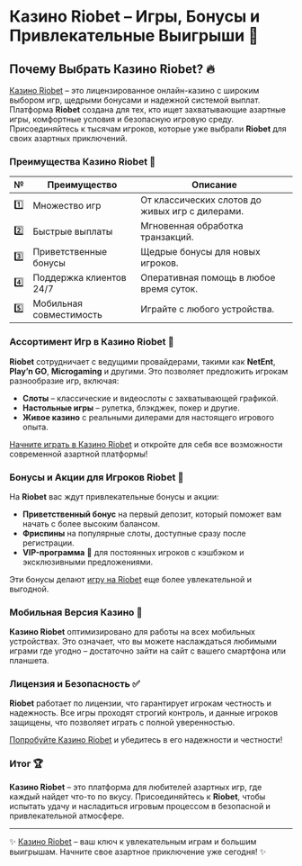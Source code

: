 # Казино Riobet – Игры, Бонусы и Привлекательные Выигрыши 🎰

## Почему Выбрать Казино Riobet? 🔥

[Казино Riobet](https://brandplay.link/7xBLTPyj) – это лицензированное онлайн-казино с широким выбором игр, щедрыми бонусами и надежной системой выплат. Платформа **Riobet** создана для тех, кто ищет захватывающие азартные игры, комфортные условия и безопасную игровую среду. Присоединяйтесь к тысячам игроков, которые уже выбрали **Riobet** для своих азартных приключений.

### Преимущества Казино Riobet 🎯

| № | Преимущество | Описание |
|---|--------------|----------|
| 1️⃣ | Множество игр | От классических слотов до живых игр с дилерами. |
| 2️⃣ | Быстрые выплаты | Мгновенная обработка транзакций. |
| 3️⃣ | Приветственные бонусы | Щедрые бонусы для новых игроков. |
| 4️⃣ | Поддержка клиентов 24/7 | Оперативная помощь в любое время суток. |
| 5️⃣ | Мобильная совместимость | Играйте с любого устройства. |

### Ассортимент Игр в Казино Riobet 🎲

**Riobet** сотрудничает с ведущими провайдерами, такими как **NetEnt**, **Play’n GO**, **Microgaming** и другими. Это позволяет предложить игрокам разнообразие игр, включая:

- **Слоты** – классические и видеослоты с захватывающей графикой.
- **Настольные игры** – рулетка, блэкджек, покер и другие.
- **Живое казино** с реальными дилерами для настоящего игрового опыта.

[Начните играть в Казино Riobet](https://brandplay.link/7xBLTPyj) и откройте для себя все возможности современной азартной платформы!

### Бонусы и Акции для Игроков Riobet 🎁

На **Riobet** вас ждут привлекательные бонусы и акции:

- **Приветственный бонус** на первый депозит, который поможет вам начать с более высоким балансом.
- **Фриспины** на популярные слоты, доступные сразу после регистрации.
- **VIP-программа** 💎 для постоянных игроков с кэшбэком и эксклюзивными предложениями.

Эти бонусы делают [игру на Riobet](https://brandplay.link/7xBLTPyj) еще более увлекательной и выгодной.

### Мобильная Версия Казино 📱

**Казино Riobet** оптимизировано для работы на всех мобильных устройствах. Это означает, что вы можете наслаждаться любимыми играми где угодно – достаточно зайти на сайт с вашего смартфона или планшета.

### Лицензия и Безопасность ✅

**Riobet** работает по лицензии, что гарантирует игрокам честность и надежность. Все игры проходят строгий контроль, и данные игроков защищены, что позволяет играть с полной уверенностью.

[Попробуйте Казино Riobet](https://brandplay.link/7xBLTPyj) и убедитесь в его надежности и честности!

### Итог 🏆

**Казино Riobet** – это платформа для любителей азартных игр, где каждый найдет что-то по вкусу. Присоединяйтесь к **Riobet**, чтобы испытать удачу и насладиться игровым процессом в безопасной и привлекательной атмосфере.

---

✨ [Казино Riobet](https://brandplay.link/7xBLTPyj) – ваш ключ к увлекательным играм и большим выигрышам. Начните свое азартное приключение уже сегодня! ✨

